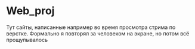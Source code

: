 # Web_proj
Тут сайты, написанные например во время просмотра стрима по верстке. Формально я повторял за человеком на экране, но потом всё прощупывалось
